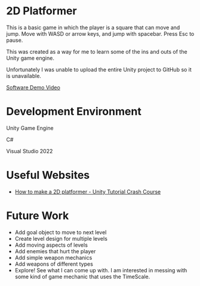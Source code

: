 # 2D Platformer

This is a basic game in which the player is a square that can move and jump. Move with WASD or arrow keys, and jump with spacebar. Press Esc to pause.

This was created as a way for me to learn some of the ins and outs of the Unity game engine.

Unfortunately I was unable to upload the entire Unity project to GitHub so it is unavailable.

[Software Demo Video](https://youtu.be/_aYp2ytkg3A)

# Development Environment

Unity Game Engine

C#

Visual Studio 2022

# Useful Websites

* [How to make a 2D platformer - Unity Tutorial Crash Course](https://youtu.be/nPigL-dIqgE)

# Future Work

* Add goal object to move to next level
* Create level design for multiple levels
* Add moving aspects of levels
* Add enemies that hurt the player
* Add simple weapon mechanics
* Add weapons of different types
* Explore! See what I can come up with. I am interested in messing with some kind of game mechanic that uses the TimeScale.